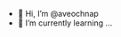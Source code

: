 - 👋 Hi, I’m @aveochnap
- 🌱 I’m currently learning ...

<!---
aveochnap/aveochnap is a ✨ special ✨ repository because its `README.md` (this file) appears on your GitHub profile.
You can click the Preview link to take a look at your changes.
--->
